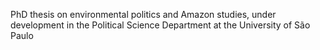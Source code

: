 PhD thesis on environmental politics and Amazon studies, under development in the Political Science Department at the University of São Paulo
